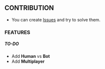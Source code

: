 ## CONTRIBUTION
- You can create [Issues](https://github.com/jimchrist-x/TicTacToe/issues) and try to solve them.
### FEATURES
##### TO-DO
- Add **Human** vs **Bot**
- Add **Multiplayer**
